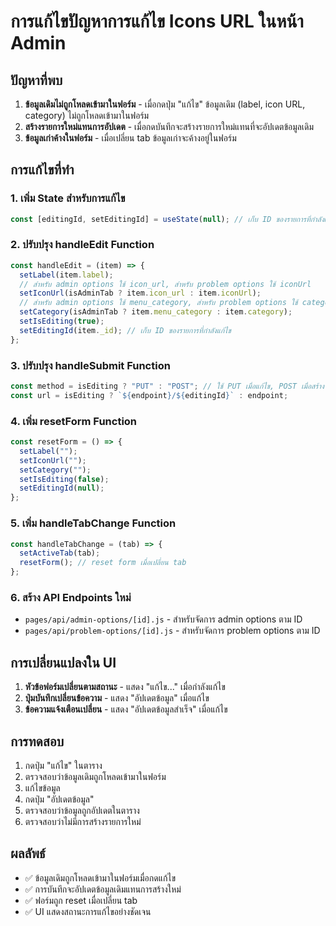 # การแก้ไขปัญหาการแก้ไข Icons URL ในหน้า Admin

## ปัญหาที่พบ
1. **ข้อมูลเดิมไม่ถูกโหลดเข้ามาในฟอร์ม** - เมื่อกดปุ่ม "แก้ไข" ข้อมูลเดิม (label, icon URL, category) ไม่ถูกโหลดเข้ามาในฟอร์ม
2. **สร้างรายการใหม่แทนการอัปเดต** - เมื่อกดบันทึกจะสร้างรายการใหม่แทนที่จะอัปเดตข้อมูลเดิม
3. **ข้อมูลเก่าค้างในฟอร์ม** - เมื่อเปลี่ยน tab ข้อมูลเก่าจะค้างอยู่ในฟอร์ม

## การแก้ไขที่ทำ

### 1. เพิ่ม State สำหรับการแก้ไข
```javascript
const [editingId, setEditingId] = useState(null); // เก็บ ID ของรายการที่กำลังแก้ไข
```

### 2. ปรับปรุง handleEdit Function
```javascript
const handleEdit = (item) => {
  setLabel(item.label);
  // สำหรับ admin options ใช้ icon_url, สำหรับ problem options ใช้ iconUrl
  setIconUrl(isAdminTab ? item.icon_url : item.iconUrl);
  // สำหรับ admin options ใช้ menu_category, สำหรับ problem options ใช้ category
  setCategory(isAdminTab ? item.menu_category : item.category);
  setIsEditing(true);
  setEditingId(item._id); // เก็บ ID ของรายการที่กำลังแก้ไข
};
```

### 3. ปรับปรุง handleSubmit Function
```javascript
const method = isEditing ? "PUT" : "POST"; // ใช้ PUT เมื่อแก้ไข, POST เมื่อสร้างใหม่
const url = isEditing ? `${endpoint}/${editingId}` : endpoint;
```

### 4. เพิ่ม resetForm Function
```javascript
const resetForm = () => {
  setLabel("");
  setIconUrl("");
  setCategory("");
  setIsEditing(false);
  setEditingId(null);
};
```

### 5. เพิ่ม handleTabChange Function
```javascript
const handleTabChange = (tab) => {
  setActiveTab(tab);
  resetForm(); // reset form เมื่อเปลี่ยน tab
};
```

### 6. สร้าง API Endpoints ใหม่
- `pages/api/admin-options/[id].js` - สำหรับจัดการ admin options ตาม ID
- `pages/api/problem-options/[id].js` - สำหรับจัดการ problem options ตาม ID

## การเปลี่ยนแปลงใน UI
1. **หัวข้อฟอร์มเปลี่ยนตามสถานะ** - แสดง "แก้ไข..." เมื่อกำลังแก้ไข
2. **ปุ่มบันทึกเปลี่ยนข้อความ** - แสดง "อัปเดตข้อมูล" เมื่อแก้ไข
3. **ข้อความแจ้งเตือนเปลี่ยน** - แสดง "อัปเดตข้อมูลสำเร็จ" เมื่อแก้ไข

## การทดสอบ
1. กดปุ่ม "แก้ไข" ในตาราง
2. ตรวจสอบว่าข้อมูลเดิมถูกโหลดเข้ามาในฟอร์ม
3. แก้ไขข้อมูล
4. กดปุ่ม "อัปเดตข้อมูล"
5. ตรวจสอบว่าข้อมูลถูกอัปเดตในตาราง
6. ตรวจสอบว่าไม่มีการสร้างรายการใหม่

## ผลลัพธ์
- ✅ ข้อมูลเดิมถูกโหลดเข้ามาในฟอร์มเมื่อกดแก้ไข
- ✅ การบันทึกจะอัปเดตข้อมูลเดิมแทนการสร้างใหม่
- ✅ ฟอร์มถูก reset เมื่อเปลี่ยน tab
- ✅ UI แสดงสถานะการแก้ไขอย่างชัดเจน

